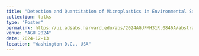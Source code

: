 ```yaml
---
title: "Detection and Quantitation of Microplastics in Environmental Samples"
collection: talks
type: "Poster"
permalink: https://ui.adsabs.harvard.edu/abs/2024AGUFMH31R.0846A/abstract
venue: "AGU 2024"
date: 2024-12-13
location: "Washington D.C., USA"
---
```



